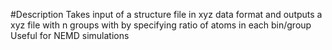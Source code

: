 #Description
Takes input of a structure file in xyz data format and outputs a xyz file with n groups with by specifying ratio of atoms in each bin/group
Useful for NEMD simulations
